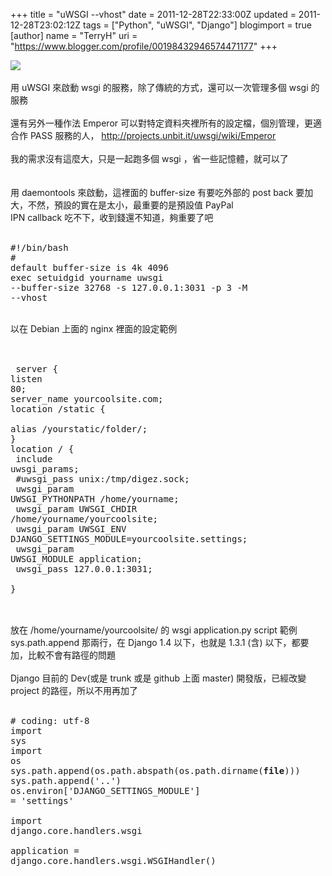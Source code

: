 +++
title = "uWSGI --vhost"
date = 2011-12-28T22:33:00Z
updated = 2011-12-28T23:02:12Z
tags = ["Python", "uWSGI", "Django"]
blogimport = true 
[author]
	name = "TerryH"
	uri = "https://www.blogger.com/profile/00198432946574471177"
+++

<a href="http://projects.unbit.it/uwsgi/"><img src="http://projects.unbit.it/images/logo_uWSGI.png" /></a>  <br /><br />用 uWSGI 來啟動 wsgi 的服務，除了傳統的方式，還可以一次管理多個 wsgi 的服務<br /><br />還有另外一種作法 Emperor 可以對特定資料夾裡所有的設定檔，個別管理，更適合作 PASS 服務的人，  <a herf="http://projects.unbit.it/uwsgi/wiki/Emperor">http://projects.unbit.it/uwsgi/wiki/Emperor</a><br /><br />我的需求沒有這麼大，只是一起跑多個 wsgi ，省一些記憶體，就可以了<br /><br /><br />用 daemontools 來啟動，這裡面的 buffer-size 有要吃外部的 post back 要加大，不然，預設的實在是太小，最重要的是預設值 PayPal<br />IPN callback 吃不下，收到錢還不知道，夠重要了吧<br /><br /><pre>#!/bin/bash<br /># default buffer-size is 4k 4096<br />exec setuidgid yourname uwsgi --buffer-size 32768 -s 127.0.0.1:3031 -p 3 -M --vhost<br /></pre><br />以在 Debian 上面的 nginx 裡面的設定範例<br /><br /><pre><br /> server {<br />listen   80;<br />server_name  yourcoolsite.com;<br />location /static {<br />    alias /yourstatic/folder/;    <br />}<br />location / {<br />    include     uwsgi_params;<br />    #uwsgi_pass   unix:/tmp/digez.sock;<br />    uwsgi_param UWSGI_PYTHONPATH /home/yourname;<br />    uwsgi_param UWSGI_CHDIR /home/yourname/yourcoolsite;<br />    uwsgi_param UWSGI_ENV DJANGO_SETTINGS_MODULE=yourcoolsite.settings;<br />    uwsgi_param UWSGI_MODULE application;<br />    uwsgi_pass   127.0.0.1:3031;<br /> }<br /><br /></pre><br />放在 /home/yourname/yourcoolsite/ 的 wsgi application.py script 範例<br />sys.path.append 那兩行，在 Django 1.4 以下，也就是 1.3.1 (含) 以下，都要加，比較不會有路徑的問題<br /><br />Django 目前的 Dev(或是 trunk 或是 github 上面 master) 開發版，已經改變 project 的路徑，所以不用再加了<br /><br /><pre># coding: utf-8<br />import sys<br />import os<br />sys.path.append(os.path.abspath(os.path.dirname(__file__)))<br />sys.path.append('..')<br />os.environ['DJANGO_SETTINGS_MODULE'] = 'settings'<br />                                                                                                                                     <br />import django.core.handlers.wsgi<br /><br />application = django.core.handlers.wsgi.WSGIHandler()<br /><br /></pre>
